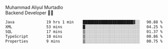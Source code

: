 Muhammad Aliyul Murtadlo
<br>
Backend Developer 👨‍💻
<br>
<!--START_SECTION:waka-->

```txt
Java              19 hrs 1 min    ██████████████████████▓░░   90.88 %
XML               53 mins         █░░░░░░░░░░░░░░░░░░░░░░░░   04.25 %
SQL               17 mins         ▒░░░░░░░░░░░░░░░░░░░░░░░░   01.37 %
TypeScript        10 mins         ▒░░░░░░░░░░░░░░░░░░░░░░░░   00.86 %
Properties        9 mins          ▒░░░░░░░░░░░░░░░░░░░░░░░░   00.75 %
```

<!--END_SECTION:waka-->
